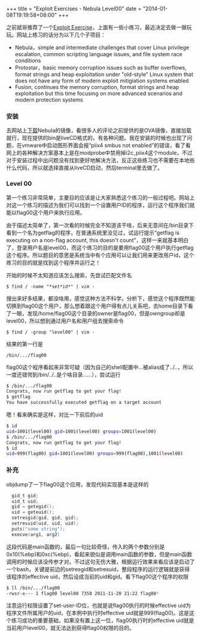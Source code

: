 +++
title = "Exploit Exercises - Nebula Level00"
date = "2014-01-08T19:19:58+08:00"
+++

之前斌哥推荐了一个[Exploit Exercise](http://exploit-exercises.com/)，上面有一些小练习，最近决定去做一做玩玩。网站上练习的话分为以下几个子项目：

- Nebula，simple and intermediate challenges that cover Linux privilege escalation, common scripting language issues, and file system race conditions
- Protostar，basic memory corruption issues such as buffer overflows, format strings and heap exploitation under "old-style" Linux system that does not have any form of modern exploit mitigiation systems enabled
- Fusion, continues the memory corruption, format strings and heap exploitation but this time focusing on more advanced scenarios and modern protection systems

<!-- more -->

### 安装

去网站上[下载](http://exploit-exercises.com/download)Nebula的镜像，看很多人的评论之前提供的是OVA镜像，直接加载就行，现在提供的bin是liveCD格式的，有各种问题。我在安装的时候也出现了问题，在vmware中启动图形界面会报“piix4 smbus not enabled”的错误，看了看网上的各种解决方案基本上是在modprobe中禁用掉i2c_piix4这个module，不过对于安装过程中出问题没有找到更好地解决方法，反正这些练习也不需要在本地些什么代码，所以就选择直接从liveCD启动，然后terminal里去做了。

### Level 00

第一个练习非常简单，主要目的应该是让大家熟悉这个练习的一般过程吧。网站上对这一个练习的描述为我们可以找到一个设置用户ID的程序，运行这个程序我们就能以flag00这个用户来执行应用。

由于描述太简单了，第一次看的时候完全不知道该干啥，后来无意间在/bin目录下看到一个名为getflag的程序，在普通系统里没见过，试运行提示“getflag is executing on a non-flag account, this doesn't count”，这样一来就基本明白了，登录用户名是level00，而这个练习的目的是要用flag00这个用户执行getflag这个程序。所以题目的意思是系统当中有个应用可以让我们用来更改用户id，这个练习的目的就是找到这个程序并运行之！

开始的时候不太知道应该怎么搜索，先尝试匹配文件名


	$ find / -name "*set*id*" | vim -


搜出来好多结果，都没啥用，感觉这种方法不科学。分析下，感觉这个程序既然能切换到flag00这个用户，那么想着跟这个用户得有点儿关系吧，去home目录下看了一眼，发现/home/flag00这个目录的owner是flag00，但是owngroup却是level00，所以想到通过用户名和用户组去搜索命令


	$ find / -group "level00" | vim -


结果的第一行是


	/bin/.../flag00


flag00这个程序看起来非常可疑（因为自己的shell配置中...被alias成了../..，所以一度还错愕到/bin/../..是个啥目录……），尝试运行

``` bash
$ /bin/.../flag00
Congrats, now run getflag to get your flag!
$ getflag
You have successfully executed getflag on a target account
```

嗯！看来确实是这样，对比一下前后的uid

``` bash
$ id
uid=1001(level00) gid=1001(level00) groups=1001(level00)
$ /bin/.../flag00
Congrats, now run getflag to get your flag!
$ id
uid=999(flag00) gid=1001(level00) groups=999(flag00),1001(level00)
```

### 补充

objdump了一下flag00这个应用，发现代码实现基本是这样的

``` c
  gid_t gid;
  uid_t uid;
  gid = getegid();
  uid = geteuid();
  setresgid(gid, gid, gid);
  setresuid(uid, uid, uid);
  puts("some string");
  execve(arg1, arg2)
```

这段代码是main函数的，最后一句比较奇怪，传入的两个参数分别是0x10(%ebp)和0xc(%ebp)，看起来貌似是调用main函数的参数，但是main函数调用的时候应该没传参才对。不过这句无伤大雅，根据运行效果来看应该是启动了一个bash，关键是前边的setresgid和setresuid，整段程序的运行逻辑就是获得该程序的effective uid，然后设成当前的uid和gid。看下flag00这个程序的权限

``` bash
$ ll /bin/.../flag00
-rwsr-x--- 1 flag00 level00 7358 2011-11-20 21:22 flag00*
```

注意运行权限设置了set-user-ID位，也就是说flag00执行的时候effective uid为程序文件所属用户的uid，在本例中执行时effective uid就是999(flag00)。这是这个练习成功的重要基础，如果没有置上这一位，flag00执行时的effective uid就是当前用户level00，就无法达到获得flag00权限的目的。
